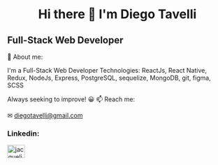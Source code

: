 <h1 align="center" >
Hi there 👋 
I'm Diego Tavelli
</h1>
<h2>
 Full-Stack Web Developer 
</h2>




💬 About me:

I'm a Full-Stack Web Developer
Technologies:
ReactJs, 
React Native, 
Redux, 
NodeJs, 
Express, 
PostgreSQL, 
sequelize, 
MongoDB,
git,
figma,
SCSS


Always seeking to improve! 😀
📫 Reach me:

✉ diegotavelli@gmail.com

<h3>Linkedin:</h3>

<a href="https://www.linkedin.com/in/diegotavelli/" target="blank"><img align="center" src="https://raw.githubusercontent.com/rahuldkjain/github-profile-readme-generator/master/src/images/icons/Social/linked-in-alt.svg" alt="jacqueline leone" height="30" width="40" /></a>



